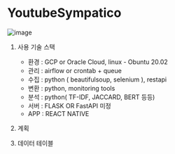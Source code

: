 # YoutubeSympatico

![image](https://github.com/Do-racoon/YoutubeSympatico/assets/70869593/22eb1eed-19e2-462d-9425-6b7daf4f6d34)

1. 사용 기술 스택
   - 환경 : GCP or Oracle Cloud, linux - Obuntu 20.02
   - 관리 : airflow or crontab + queue
   - 수집 : python ( beautifulsoup, selenium ), restapi
   - 변환 : python, monitoring tools
   - 분석 : python( TF-IDF, JACCARD, BERT 등등)
   - 서버 : FLASK OR FastAPI 미정
   - APP : REACT NATIVE
  
2. 계획
3. 데이터 테이블
   
